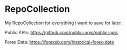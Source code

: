 # RepoCollection
My RepoCollection for everything i want to save for later.

Public APIs:
https://github.com/public-apis/public-apis

Forex Data:
https://forexsb.com/historical-forex-data
